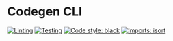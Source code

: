 # Codegen CLI

[![Linting](https://github.com/michaeltinsley/codegen-cli/workflows/Lint%20Code%20Base/badge.svg)](https://github.com/michaeltinsley/codegen-cli)
[![Testing](https://github.com/michaeltinsley/codegen-cli/workflows/Test%20Code%20Base/badge.svg)](https://github.com/michaeltinsley/codegen-cli)
[![Code style: black](https://img.shields.io/badge/code%20style-black-000000.svg)](https://github.com/psf/black)
[![Imports: isort](https://img.shields.io/badge/%20imports-isort-%231674b1?style=flat&labelColor=ef8336)](https://pycqa.github.io/isort/)
